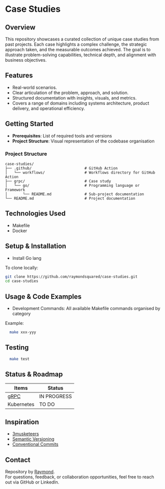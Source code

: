 # Case Studies

## Overview

This repository showcases a curated collection of unique case studies from past projects. Each case highlights a complex challenge, the strategic approach taken, and the measurable outcomes achieved. The goal is to illustrate problem-solving capabilities, technical depth, and alignment with business objectives.

## Features

- Real-world scenarios.
- Clear articulation of the problem, approach, and solution.
- Structured documentation with insights, visuals, and metrics.
- Covers a range of domains including systems architecture, product delivery, and operational efficiency.

## Getting Started

- **Prerequisites**: List of required tools and versions
- **Project Structure**: Visual representation of the codebase organisation

### Project Structure

```
case-studies/
├── .github/                        # GitHub Action
│   └── workflows/                  # Workflows directory for GitHub Action
├── grpc/                           # Case study
│   └── go/                         # Programming language or Framework
│       └── README.md               # Sub-project documentation
└── README.md                       # Project documentation
```

## Technologies Used

- Makefile
- Docker

## Setup & Installation

- Install Go lang

To clone locally:

```bash
git clone https://github.com/raymondsquared/case-studies.git
cd case-studies
```

## Usage & Code Examples

- Development Commands: All available Makefile commands organised by category

Example:

```bash
  make xxx-yyy
```

## Testing

```bash
  make test
```

## Status & Roadmap

| Items      | Status      |
| ---------- | ----------- |
| [gRPC](./grpc/go/) | IN PROGRESS |
| Kubernetes | TO DO       |

## Inspiration

- [3musketeers](https://3musketeers.io/)
- [Semantic Versioning](https://semver.org/)
- [Conventional Commits](https://www.conventionalcommits.org/en/v1.0.0/)

## Contact

Repository by [Raymond](https://github.com/raymondsquared).  
For questions, feedback, or collaboration opportunities, feel free to reach out via GitHub or LinkedIn.
